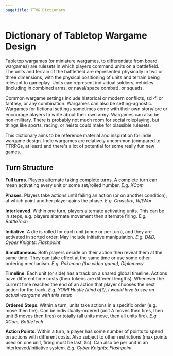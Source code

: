 ```yaml
---
pagetitle: TTWG Dictionary
---
```

<div id="main-div">

# Dictionary of Tabletop Wargame Design

Tabletop wargames (or miniature wargames, to differentiate from board wargames) are rulesets in which players command units on a battlefield. The units and terrain of the battlefield are represented physically in two or three dimensions, with the physical positioning of units and terrain being relevant to gameplay. Units can represent individual soldiers, vehicles (including in combined arms, or naval/space combat), or squads.  

Common wargame settings include historical or modern conflicts, sci-fi or fantasy, or any combination. Wargames can also be setting-agnostic. Wargames for fictional settings sometimes come with their own story/lore or encourage players to write about their own army. Wargames can also be non-military. There is probably not much room for social roleplaying, but things like sports, racing, or heists could make for plausible rulesets.

This dictionary aims to be reference material and inspiration for indie wargame design. Indie wargames are relatively uncommon (compared to TTRPGs, at least) and there's a lot of potential for some really fun new games. 

## Turn Structure

**Full turns**. Players alternate taking complete turns. A complete turn can mean activating every unit or some set/rolled number. *E.g. XCom*

**Phases**. Players take actions until failing an action (or on another condition), at which point another player gains the phase. *E.g. Crossfire, RiftWar*

**Interleaved**. Within one turn, players alternate activating units. This can be in steps, e.g. players alternate movement then alternate firing. *E.g. BattleTech*

**Initiative**. A die is rolled for each unit (once or per turn), and they are activated in sorted order. May include initiative manipulation. *E.g. D&D, Cyber Knights: Flashpoint*

**Simultaneous**. Both players decide on their action then reveal them at the same time. They can take effect at the same time or use some other ordering mechanism. *E.g. Pokemon (the video game), Diplomacy*

**Timeline**. Each unit (or side) has a track on a shared global timeline. Actions have different time costs (their tokens are different lengths). Whenever the current time reaches the end of an action that player chooses the next action for the track. *E.g. YOMI Hustle (kind of?), I would love to see an actual wargame with this setup*

**Ordered Steps**. Within a turn, units take actions in a specific order (e.g. move then fire). Can be individually-ordered (unit A moves then fires, then unit B moves then fires) or totally (all units move, then all units fire). *E.g. XCom, BattleTech*

**Action Points**. Within a turn, a player has some number of points to spend on actions with different costs. Also subject to other restrictions (max points used on one unit, firing must be last, &c). Can also be per unit in an interleaved/initiative system. *E.g. Cyber Knights: Flashpoint*

</div>
